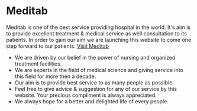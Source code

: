# Meditab

Meditab is one of the best service providing hospital in the world. It's aim is to provide excellent treatment & medical service as well consultation to its patients. In order to gain our aim we are launching this website to come one step forward to our patients. [Visit Meditab](https://meditab-4252c.web.app/) 

* We are driven by our belief in the power of nursing and organized treatment facilities.
* We are experts in the field of medical science and giving service into this field for more then a decade.
* Our aim is to provide best service to as many people as possible.
* Feel free to give advice & suggestion for any of our service by this website. Your precious compliment is always appreciated. 
* We always hope for a better and delighted life of every people.